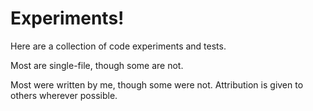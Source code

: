 # Experiments!

Here are a collection of code experiments and tests.

Most are single-file, though some are not.

Most were written by me, though some were not.  Attribution is given to
others wherever possible.


[^Re History]: Though the history of these files seems to span a large
amount of time, it is very incomplete -- it was made almost entirely
from emacs backup files and the last-modified timestamps on the files.

